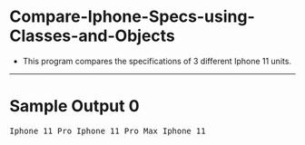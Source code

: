 # Compare-Iphone-Specs-using-Classes-and-Objects
- This program compares the specifications of 3 different Iphone 11 units.
---
# Sample Output 0
<pre>
Iphone 11 Pro Iphone 11 Pro Max Iphone 11 
</pre>
